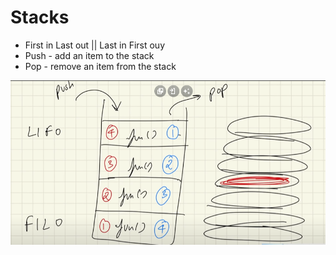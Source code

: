 # Stacks

- First in Last out || Last in First ouy
- Push -  add an item to the stack
- Pop - remove an item from the stack

![Alt text](image.png)